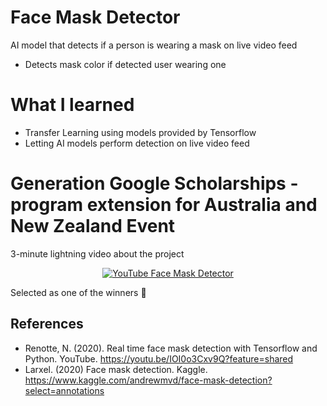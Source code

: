 # Face Mask Detector
 AI model that detects if a person is wearing a mask on live video feed  
 * Detects mask color if detected user wearing one

 # What I learned
 * Transfer Learning using models provided by Tensorflow
 * Letting AI models perform detection on live video feed
  
  
# Generation Google Scholarships - program extension for Australia and New Zealand Event
3-minute lightning video about the project
<div align="center">
 <a href="https://youtu.be/zjDkkB7eE-8" target="_blank"><img src="https://img.youtube.com/vi/zjDkkB7eE-8/hqdefault.jpg" 
 alt="YouTube Face Mask Detector"/></a>
</div>

Selected as one of the winners :tada:  

## References
* Renotte, N. (2020). Real time face mask detection with Tensorflow and Python. YouTube. https://youtu.be/IOI0o3Cxv9Q?feature=shared  
* Larxel. (2020) Face mask detection. Kaggle. https://www.kaggle.com/andrewmvd/face-mask-detection?select=annotations
